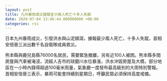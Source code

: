 ```yaml
---
layout: post
title: 九州暴雨成災據報至少兩人死亡十多人失蹤
date: 2020-07-04 13:46:44.000000000 +08:00
categories: rss
---
```


日本九州暴雨成災，引發洪水與山泥傾瀉，據報最少兩人死亡，十多人失蹤，首相安倍晉三派出數千名自衛隊成員救災。

熊本縣與鹿兒島縣76000名居民，需要緊急撤離，另有近100人被困。熊本縣多間房屋與汽車被淹浸，流經人吉市的球磨川水位暴漲，洪水沖毀房屋及大橋，部分地區在一小時內錄得超過100毫米雨量，氣象廳一度發布最高級別的大雨特別警報。首相安倍晉三表示，暴雨可能會持續到星期日，呼籲民眾必須保持高度戒備。
